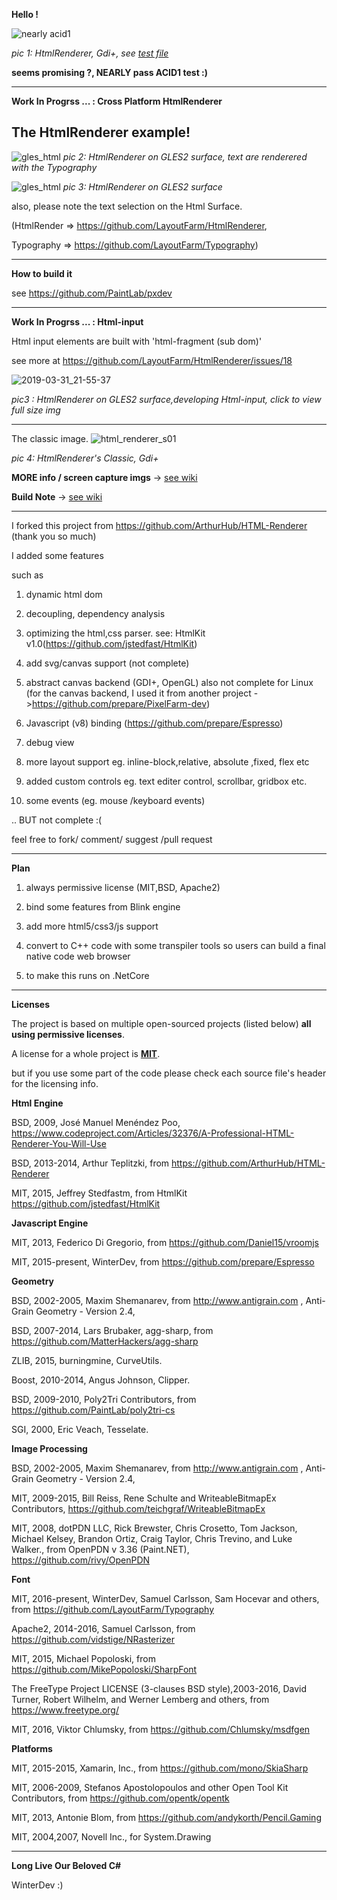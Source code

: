 **Hello !**

![nearly acid1](https://cloud.githubusercontent.com/assets/7447159/23646196/5c5c5096-0342-11e7-8d35-75b208206050.png)

_pic 1: HtmlRenderer, Gdi+, see [test file](https://github.com/LayoutFarm/HtmlRenderer/blob/master/Source/Test8_HtmlRenderer.Demo/Samples/0_acid1_dev/00.htm)_ 

**seems promising ?, NEARLY pass ACID1 test :)**

---

**Work In Progrss ... : Cross Platform HtmlRenderer**

The HtmlRenderer example!
---


![gles_html](https://user-images.githubusercontent.com/7447159/55290395-f93e8980-53fc-11e9-943a-a6ca6daf9aef.png)
_pic 2: HtmlRenderer on GLES2 surface, text are renderered with the Typography_


![gles_html](https://user-images.githubusercontent.com/7447159/55290398-12473a80-53fd-11e9-8135-62b707e52ad9.gif)
_pic 3: HtmlRenderer on GLES2 surface_


also, please note the text selection on the Html Surface.


(HtmlRender => https://github.com/LayoutFarm/HtmlRenderer,

Typography => https://github.com/LayoutFarm/Typography)


---

**How to build it**

see https://github.com/PaintLab/pxdev

---

 **Work In Progrss ... : Html-input**
 
 Html input elements are built with 'html-fragment (sub dom)'

 see more at https://github.com/LayoutFarm/HtmlRenderer/issues/18
 
![2019-03-31_21-55-37](https://user-images.githubusercontent.com/7447159/55290637-e6798400-53ff-11e9-8ca4-d3981e1da3d8.gif)

_pic3 : HtmlRenderer on GLES2 surface,developing Html-input, click to view full  size img_



---
The classic image.
![html_renderer_s01](https://cloud.githubusercontent.com/assets/7447159/24077194/3da7a684-0c78-11e7-8b83-98ebf77d5fdc.png)

 _pic 4: HtmlRenderer's Classic, Gdi+_
 


**MORE info / screen capture imgs** -> [see wiki](../../wiki/1.-Some-Screen-Captures)

**Build Note** -> [see wiki](../../wiki/3.-Build-The-Project)

-----
I forked this project from https://github.com/ArthurHub/HTML-Renderer (thank you so much)

I added some features

such as

1) dynamic html dom

2) decoupling, dependency analysis

3) optimizing the html,css parser. 
   see: HtmlKit v1.0(https://github.com/jstedfast/HtmlKit)    

4) add svg/canvas support (not complete)

5) abstract canvas backend (GDI+, OpenGL) also not complete for Linux (for the canvas backend, I used it from another project ->https://github.com/prepare/PixelFarm-dev)

6) Javascript (v8) binding (https://github.com/prepare/Espresso)

7) debug view

8) more layout support eg. inline-block,relative, absolute ,fixed, flex  etc 

9) added custom controls eg. text editer control, scrollbar, gridbox etc.

10) some events (eg. mouse /keyboard events)

.. BUT not complete :( 

feel free to fork/ comment/ suggest /pull request 


---
**Plan**

1) always permissive license (MIT,BSD, Apache2)

2) bind some features from Blink engine

3) add more html5/css3/js support

4) convert to C++ code with some transpiler tools 
   so users can build a final native code web browser

5) to make this runs on .NetCore

---
**Licenses**

The project is based on multiple open-sourced projects (listed below) **all using permissive licenses**.

A license for a whole project is [**MIT**](https://opensource.org/licenses/MIT).

but if you use some part of the code
please check each source file's header for the licensing info.


**Html Engine**

BSD, 2009, José Manuel Menéndez Poo, https://www.codeproject.com/Articles/32376/A-Professional-HTML-Renderer-You-Will-Use

BSD, 2013-2014, Arthur Teplitzki, from https://github.com/ArthurHub/HTML-Renderer

MIT, 2015, Jeffrey Stedfastm, from HtmlKit https://github.com/jstedfast/HtmlKit

**Javascript Engine**

MIT, 2013, Federico Di Gregorio, from https://github.com/Daniel15/vroomjs

MIT, 2015-present, WinterDev, from https://github.com/prepare/Espresso


**Geometry**

BSD, 2002-2005, Maxim Shemanarev, from http://www.antigrain.com , Anti-Grain Geometry - Version 2.4,

BSD, 2007-2014, Lars Brubaker, agg-sharp, from  https://github.com/MatterHackers/agg-sharp

ZLIB, 2015, burningmine, CurveUtils.

Boost, 2010-2014, Angus Johnson, Clipper.

BSD, 2009-2010, Poly2Tri Contributors, from https://github.com/PaintLab/poly2tri-cs

SGI, 2000, Eric Veach, Tesselate.


**Image Processing**

BSD, 2002-2005, Maxim Shemanarev, from http://www.antigrain.com , Anti-Grain Geometry - Version 2.4,

MIT, 2009-2015, Bill Reiss, Rene Schulte and WriteableBitmapEx Contributors, https://github.com/teichgraf/WriteableBitmapEx

MIT, 2008, dotPDN LLC, Rick Brewster, Chris Crosetto, Tom Jackson, Michael Kelsey, Brandon Ortiz, Craig Taylor, Chris Trevino, and Luke Walker., from OpenPDN v 3.36 (Paint.NET), https://github.com/rivy/OpenPDN


**Font**

MIT, 2016-present, WinterDev, Samuel Carlsson, Sam Hocevar and others, from https://github.com/LayoutFarm/Typography

Apache2, 2014-2016, Samuel Carlsson, from https://github.com/vidstige/NRasterizer

MIT, 2015, Michael Popoloski, from https://github.com/MikePopoloski/SharpFont

The FreeType Project LICENSE (3-clauses BSD style),2003-2016, David Turner, Robert Wilhelm, and Werner Lemberg and others, from https://www.freetype.org/

MIT, 2016, Viktor Chlumsky, from https://github.com/Chlumsky/msdfgen

**Platforms**

MIT, 2015-2015, Xamarin, Inc., from https://github.com/mono/SkiaSharp

MIT, 2006-2009,  Stefanos Apostolopoulos and other Open Tool Kit Contributors, from https://github.com/opentk/opentk

MIT, 2013, Antonie Blom, from  https://github.com/andykorth/Pencil.Gaming

MIT, 2004,2007, Novell Inc., for System.Drawing 


---

**Long Live Our Beloved C#**

WinterDev :)
